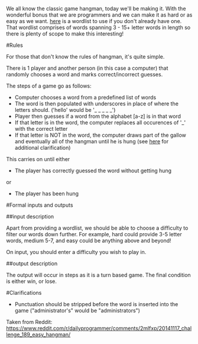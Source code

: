 We all know the classic game hangman, today we'll be making it. With the wonderful bonus that we are programmers and we can make it as hard or as easy as we want. [here](http://www.joereynoldsaudio.com/wordlist.txt) is a wordlist to use if you don't already have one. That wordlist comprises of words spanning 3 - 15+ letter words in length so there is plenty of scope to make this interesting!

#Rules

For those that don't know the rules of hangman, it's quite simple.

There is 1 player and another person (in this case a computer) that randomly chooses a word and marks correct/incorrect guesses.


The steps of a game go as follows:


* Computer chooses a word from a predefined list of words
* The word is then populated with underscores in place of where the letters should.
('hello' would be '_ _ _ _ _')
* Player then guesses if a word from the alphabet [a-z] is in that word
* If that letter is in the word, the computer replaces all occurences of '_' with the correct letter
* If that letter is NOT in the word, the computer draws part of the gallow and eventually all of the hangman until he is hung (see [here](http://en.wikipedia.org/wiki/Hangman_%28game%29) for additional clarification)

This carries on until either


* The player has correctly guessed the word without getting hung


or


* The player has been hung

#Formal inputs and outputs

##input description

Apart from providing a wordlist, we should be able to choose a difficulty to filter our words down further. For example, hard could provide 3-5 letter words, medium 5-7, and easy could be anything above and beyond!

On input, you should enter a difficulty you wish to play in.

##output description

The output will occur in steps as it is a turn based game. The final condition is either win, or lose.

#Clarifications

* Punctuation should be stripped before the word is inserted into the game ("administrator's" would be "administrators")


Taken from Reddit: https://www.reddit.com/r/dailyprogrammer/comments/2mlfxp/20141117_challenge_189_easy_hangman/